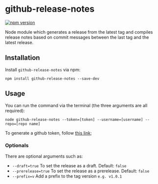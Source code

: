 # github-release-notes

[![npm version](https://badge.fury.io/js/github-release-notes.svg)](https://badge.fury.io/js/github-release-notes)

Node module which generates a release from the latest tag and compiles release notes based on commit messages between the last tag and the latest release.

## Installation

Install `github-release-notes` via npm:

```
npm install github-release-notes --save-dev
```

## Usage

You can run the command via the terminal (the three arguments are all required):

```
node github-release-notes --token=[token] --username=[username] --repo=[repo name]
```

To generate a github token, follow [this link](https://help.github.com/articles/creating-an-access-token-for-command-line-use/);

### Optionals

There are optional arguments such as:

- `--draft=true` To set the release as a draft. Default: `false`
- `--prerelease=true` To set the release as a prerelease. Default: `false`
- `--prefix=v` Add a prefix to the tag version `e.g. v1.0.1`
